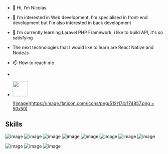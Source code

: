 - 👋 Hi, I’m Nicolas
- 👀 I’m interested in Web development, I'm specialised in front-end development but I'm also interested in back development
- 🌱 I’m currently learning Laravel PHP Framework, i like to build API, it's so satisfying
- The next technologies that I would like to learn are React Native and NodeJs
- 📫 How to reach me 
- 
- <a href = "https://www.linkedin.com/in/nicolas-vitry-0510711a1/"> <img src="https://github.com/favicon.ico" width="48"> </a>

  [![image](https://image.flaticon.com/icons/png/512/174/174857.png = 50x50)](https://www.linkedin.com/in/nicolas-vitry-0510711a1/)


## Skills

![image](https://img.shields.io/badge/HTML5-E34F26?style=for-the-badge&logo=html5&logoColor=white) ![image](https://img.shields.io/badge/CSS3-1572B6?style=for-the-badge&logo=css3&logoColor=white) ![image](	https://img.shields.io/badge/JavaScript-323330?style=for-the-badge&logo=javascript&logoColor=F7DF1E)
![image](https://img.shields.io/badge/Sass-CC6699?style=for-the-badge&logo=sass&logoColor=white)
![image](	https://img.shields.io/badge/PHP-323330?style=for-the-badge&logo=php&logoColor=blue)
![image](	https://img.shields.io/badge/React-20232A?style=for-the-badge&logo=react&logoColor=61DAFB)
![image](https://img.shields.io/badge/Redux-593D88?style=for-the-badge&logo=redux&logoColor=white)
![image](	https://img.shields.io/badge/MYSQL-20232A?style=for-the-badge&logo=mysql&logoColor=61DAFB) 

![image](https://img.shields.io/badge/GitHub-100000?style=for-the-badge&logo=github&logoColor=white) ![image](https://img.shields.io/badge/Git-F05032?style=for-the-badge&logo=git&logoColor=white) ![image](https://img.shields.io/badge/Visual_Studio_Code-0078D4?style=for-the-badge&logo=visual%20studio%20code&logoColor=white)


